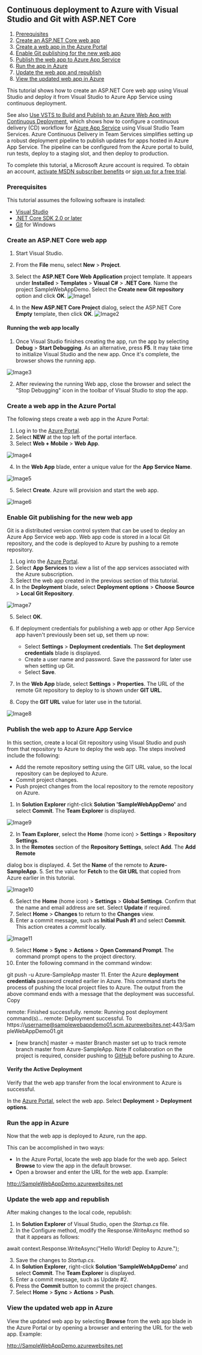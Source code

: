 ## Continuous deployment to Azure with Visual Studio and Git with ASP.NET Core

1. [Prerequisites](https://github.com/DevScope/HandsOn-ASP.NETCore/tree/master/Session%202%20-%20Hands%20On#prerequisites)
2. [Create an ASP.NET Core web app](https://github.com/DevScope/HandsOn-ASP.NETCore/tree/master/Session%202%20-%20Hands%20On#create-an-aspnet-core-web-app)
3. [Create a web app in the Azure Portal](https://github.com/DevScope/HandsOn-ASP.NETCore/tree/master/Session%202%20-%20Hands%20On#create-a-web-app-in-the-azure-portal)
4. [Enable Git publishing for the new web app](https://github.com/DevScope/HandsOn-ASP.NETCore/tree/master/Session%202%20-%20Hands%20On#enable-git-publishing-for-the-new-web-app)
5. [Publish the web app to Azure App Service](https://github.com/DevScope/HandsOn-ASP.NETCore/tree/master/Session%202%20-%20Hands%20On#publish-the-web-app-to-azure-app-service)
6. [Run the app in Azure](https://github.com/DevScope/HandsOn-ASP.NETCore/tree/master/Session%202%20-%20Hands%20On#run-the-app-in-azure)
7. [Update the web app and republish](https://github.com/DevScope/HandsOn-ASP.NETCore/tree/master/Session%202%20-%20Hands%20On#update-the-web-app-and-republish)
8. [View the updated web app in Azure](https://github.com/DevScope/HandsOn-ASP.NETCore/tree/master/Session%202%20-%20Hands%20On#view-the-updated-web-app-in-azure)

This tutorial shows how to create an ASP.NET Core web app using Visual Studio and deploy it from Visual Studio to Azure App Service using continuous deployment.

See also [Use VSTS to Build and Publish to an Azure Web App with Continuous Deployment](https://docs.microsoft.com/en-us/vsts/build-release/archive/apps/aspnet/aspnet-4-ci-cd-azure-automatic), which shows how to configure a continuous delivery (CD) workflow for [Azure App Service](https://docs.microsoft.com/en-us/azure/app-service/app-service-web-overview) using Visual Studio Team Services. Azure Continuous Delivery in Team Services simplifies setting up a robust deployment pipeline to publish updates for apps hosted in Azure App Service. The pipeline can be configured from the Azure portal to build, run tests, deploy to a staging slot, and then deploy to production.

To complete this tutorial, a Microsoft Azure account is required. To obtain an account, [activate MSDN subscriber benefits](https://azure.microsoft.com/pricing/member-offers/credit-for-visual-studio-subscribers/?WT.mc_id=A261C142F) or [sign up for a free trial](https://azure.microsoft.com/free/?WT.mc_id=A261C142F).

### Prerequisites[](https://github.com/DevScope/HandsOn-ASP.NETCore/tree/master/Session%202%20-%20Hands%20On#prerequisites)

This tutorial assumes the following software is installed:

- [Visual Studio](https://www.visualstudio.com/)
- [.NET Core SDK 2.0 or later](https://www.microsoft.com/net/download) 
- [Git](https://git-scm.com/downloads) for Windows

### Create an ASP.NET Core web app[](https://github.com/DevScope/HandsOn-ASP.NETCore/tree/master/Session%202%20-%20Hands%20On#create-an-aspnet-core-web-app)

1. Start Visual Studio. 
2. From the **File** menu, select **New** &gt; **Project**. 
3. Select the **ASP.NET Core Web Application** project template. It appears under **Installed** &gt; **Templates** &gt; **Visual C#** &gt; **.NET Core**. Name the project SampleWebAppDemo. Select the **Create new Git repository** option and click **OK**. 
![Image1](https://github.com/DevScope/HandsOn-ASP.NETCore/tree/master/Session%202%20-%20Hands%20On/images/01-new-project.png?raw=true)

4. In the **New ASP.NET Core Project** dialog, select the ASP.NET Core **Empty** template, then click **OK**. 
![Image2](https://github.com/DevScope/HandsOn-ASP.NETCore/tree/master/Session%202%20-%20Hands%20On/images/02-web-site-template.png?raw=true)

#### Running the web app locally[](https://github.com/DevScope/HandsOn-ASP.NETCore/tree/master/Session%202%20-%20Hands%20On#running-the-web-app-locally)

1. Once Visual Studio finishes creating the app, run the app by selecting **Debug** &gt; **Start Debugging**. As an alternative, press **F5**. It may take time to initialize Visual Studio and the new app. Once it's complete, the browser shows the running app. 

![Image3](https://github.com/DevScope/HandsOn-ASP.NETCore/tree/master/Session%202%20-%20Hands%20On/images/04-browser-runapp.png?raw=true)


2. After reviewing the running Web app, close the browser and select the "Stop Debugging" icon in the toolbar of Visual Studio to stop the app. 

### Create a web app in the Azure Portal[](https://github.com/DevScope/HandsOn-ASP.NETCore/tree/master/Session%202%20-%20Hands%20On#create-a-web-app-in-the-azure-portal)

The following steps create a web app in the Azure Portal:

1. Log in to the [Azure Portal](https://portal.azure.com/). 
2. Select **NEW** at the top left of the portal interface. 
3. Select **Web + Mobile** &gt; **Web App**. 

![Image4](https://github.com/DevScope/HandsOn-ASP.NETCore/tree/master/Session%202%20-%20Hands%20On/images/05-azure-newwebapp.png?raw=true)


4. In the **Web App** blade, enter a unique value for the **App Service Name**. 

![Image5](https://github.com/DevScope/HandsOn-ASP.NETCore/tree/master/Session%202%20-%20Hands%20On/images/06-azure-newappblade.png?raw=true)

5. Select **Create**. Azure will provision and start the web app. 

![Image6](https://github.com/DevScope/HandsOn-ASP.NETCore/tree/master/Session%202%20-%20Hands%20On/images/07-azure-webappblade.png?raw=true)

### Enable Git publishing for the new web app[](https://github.com/DevScope/HandsOn-ASP.NETCore/tree/master/Session%202%20-%20Hands%20On#enable-git-publishing-for-the-new-web-app)

Git is a distributed version control system that can be used to deploy an Azure App Service web app. Web app code is stored in a local Git repository, and the code is deployed to Azure by pushing to a remote repository.

1. Log into the [Azure Portal](https://portal.azure.com/). 
2. Select **App Services** to view a list of the app services associated with the Azure subscription. 
3. Select the web app created in the previous section of this tutorial. 
4. In the **Deployment** blade, select **Deployment options** &gt; **Choose Source** &gt; **Local Git Repository**. 

![Image7](https://github.com/DevScope/HandsOn-ASP.NETCore/tree/master/Session%202%20-%20Hands%20On/images/deployment-options.png?raw=true)

5. Select **OK**. 
6. If deployment credentials for publishing a web app or other App Service app haven't previously been set up, set them up now: 
    - Select **Settings** &gt; **Deployment credentials**. The **Set deployment credentials** blade is displayed.
    - Create a user name and password. Save the password for later use when setting up Git.
    - Select **Save**.

7. In the **Web App** blade, select **Settings** &gt; **Properties**. The URL of the remote Git repository to deploy to is shown under **GIT URL**. 
8. Copy the **GIT URL** value for later use in the tutorial. 

![Image8](https://github.com/DevScope/HandsOn-ASP.NETCore/tree/master/Session%202%20-%20Hands%20On/images/09-azure-giturl.png?raw=true)

### Publish the web app to Azure App Service[](https://github.com/DevScope/HandsOn-ASP.NETCore/tree/master/Session%202%20-%20Hands%20On#publish-the-web-app-to-azure-app-service)

In this section, create a local Git repository using Visual Studio and push from that repository to Azure to deploy the web app. The steps involved include the following:

- Add the remote repository setting using the GIT URL value, so the local repository can be deployed to Azure.
- Commit project changes.
- Push project changes from the local repository to the remote repository on Azure.

1. In **Solution Explorer** right-click **Solution 'SampleWebAppDemo'** and select **Commit**. The **Team Explorer** is displayed. 

![Image9](https://github.com/DevScope/HandsOn-ASP.NETCore/tree/master/Session%202%20-%20Hands%20On/images/10-team-explorer.png?raw=true)

2. In **Team Explorer**, select the **Home** (home icon) &gt; **Settings** &gt; **Repository Settings**. 
3. In the **Remotes** section of the **Repository Settings**, select **Add**. The **Add Remote**

dialog box is displayed. 
4. Set the **Name** of the remote to **Azure-SampleApp**. 
5. Set the value for **Fetch** to the **Git URL** that copied from Azure earlier in this tutorial. 

![Image10](https://github.com/DevScope/HandsOn-ASP.NETCore/tree/master/Session%202%20-%20Hands%20On/images/11-add-remote.png?raw=true)

6. Select the **Home** (home icon) &gt; **Settings** &gt; **Global Settings**. Confirm that the name and email address are set. Select **Update** if required. 
7. Select **Home** &gt; **Changes** to return to the **Changes** view. 
8. Enter a commit message, such as **Initial Push #1** and select **Commit**. This action creates a _commit_ locally. 

![Image11](https://github.com/DevScope/HandsOn-ASP.NETCore/tree/master/Session%202%20-%20Hands%20On/images/12-initial-commit.png?raw=true)

9. Select **Home** &gt; **Sync** &gt; **Actions** &gt; **Open Command Prompt**. The command prompt opens to the project directory. 
10. Enter the following command in the command window: 

git push -u Azure-SampleApp master 
11. Enter the Azure **deployment credentials** password created earlier in Azure. This command starts the process of pushing the local project files to Azure. The output from the above command ends with a message that the deployment was successful. Copy			  

remote: Finished successfully.
remote: Running post deployment command(s)...
remote: Deployment successful.
To https://username@samplewebappdemo01.scm.azurewebsites.net:443/SampleWebAppDemo01.git
* [new branch]      master -&gt; master
Branch master set up to track remote branch master from Azure-SampleApp.
Note If collaboration on the project is required, consider pushing to [GitHub](https://github.com/) before pushing to Azure.  

#### Verify the Active Deployment[](https://github.com/DevScope/HandsOn-ASP.NETCore/tree/master/Session%202%20-%20Hands%20On#verify-the-active-deployment)

Verify that the web app transfer from the local environment to Azure is successful.

In the [Azure Portal](https://portal.azure.com/), select the web app. Select **Deployment** &gt; **Deployment options**.

### Run the app in Azure[](https://github.com/DevScope/HandsOn-ASP.NETCore/tree/master/Session%202%20-%20Hands%20On#run-the-app-in-azure)

Now that the web app is deployed to Azure, run the app.

This can be accomplished in two ways:

- In the Azure Portal, locate the web app blade for the web app. Select **Browse** to view the app in the default browser.
- Open a browser and enter the URL for the web app. Example: 

http://SampleWebAppDemo.azurewebsites.net

### Update the web app and republish[](https://github.com/DevScope/HandsOn-ASP.NETCore/tree/master/Session%202%20-%20Hands%20On#update-the-web-app-and-republish)

After making changes to the local code, republish:

1. In **Solution Explorer** of Visual Studio, open the _Startup.cs_ file. 
2. In the Configure method, modify the Response.WriteAsync method so that it appears as follows: 		  

await context.Response.WriteAsync("Hello World! Deploy to Azure.");

3. Save the changes to _Startup.cs_. 
4. In **Solution Explorer**, right-click **Solution 'SampleWebAppDemo'** and select **Commit**. The **Team Explorer** is displayed. 
5. Enter a commit message, such as Update #2. 
6. Press the **Commit** button to commit the project changes. 
7. Select **Home** &gt; **Sync** &gt; **Actions** &gt; **Push**. 

### View the updated web app in Azure[](https://github.com/DevScope/HandsOn-ASP.NETCore/tree/master/Session%202%20-%20Hands%20On#view-the-updated-web-app-in-azure)

View the updated web app by selecting **Browse** from the web app blade in the Azure Portal or by opening a browser and entering the URL for the web app. Example: 

http://SampleWebAppDemo.azurewebsites.net